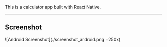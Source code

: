 This is a calculator app built with React Native.
___

## Screenshot
![Android Screenshot](./screenshot_android.png =250x)
